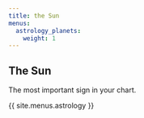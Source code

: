 ```yaml
---
title: the Sun
menus: 
  astrology_planets:
    weight: 1
---
```


## The Sun

The most important sign in your chart.

{{ site.menus.astrology }}